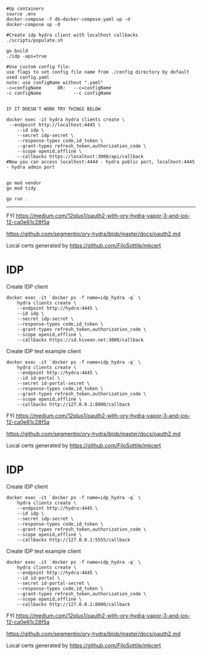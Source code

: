 ```
#Up containers
source .env
docker-compose -f db-docker-compose.yaml up -d
docker-compose up -d

#Create idp hydra client with localhost callbacks
./scripts/populate.sh

go build
./idp -api=true

#Use custom config file:
use flags to set config file name from ./config directory by default used config.yaml
note: use configName without ".yaml"
-c=configName      OR:   --c=configName
-c configName            --c configName
 

IF IT DOESN'T WORK TRY THINGS BELOW

docker exec -it hydra hydra clients create \
 --endpoint http://localhost:4445 \
    --id idp \
    --secret idp-secret \
    --response-types code,id_token \
    --grant-types refresh_token,authorization_code \
    --scope openid,offline \
    --callbacks https://localhost:3000/api/callback
#Now you can access localhost:4444 - hydra public port, localhost:4445 - hydra admin port


go mod vendor
go mod tidy

go run .
```
-------------------------------------------------------------------------------
FYI
https://medium.com/12plus1/oauth2-with-ory-hydra-vapor-3-and-ios-12-ca0e61c28f5a

https://github.com/segmentio/ory-hydra/blob/master/docs/oauth2.md


Local certs generated by https://github.com/FiloSottile/mkcert
# IDP


Create IDP client

```
docker exec -it `docker ps -f name=idp_hydra -q` \
    hydra clients create \
    --endpoint http://hydra:4445 \
    --id idp \
    --secret idp-secret \
    --response-types code,id_token \
    --grant-types refresh_token,authorization_code \
    --scope openid,offline \
    --callbacks https://id.hiveon.net:3000/callback
```

Create IDP test example client

```
docker exec -it `docker ps -f name=idp_hydra -q` \
    hydra clients create \
    --endpoint http://hydra:4445 \
    --id id-portal \
    --secret id-portal-secret \
    --response-types code,id_token \
    --grant-types refresh_token,authorization_code \
    --scope openid,offline \
    --callbacks http://127.0.0.1:8000/callback
```

FYI
https://medium.com/12plus1/oauth2-with-ory-hydra-vapor-3-and-ios-12-ca0e61c28f5a

https://github.com/segmentio/ory-hydra/blob/master/docs/oauth2.md


Local certs generated by https://github.com/FiloSottile/mkcert
# IDP


Create IDP client

```
docker exec -it `docker ps -f name=idp_hydra -q` \
    hydra clients create \
    --endpoint http://hydra:4445 \
    --id idp \
    --secret idp-secret \
    --response-types code,id_token \
    --grant-types refresh_token,authorization_code \
    --scope openid,offline \
    --callbacks http://127.0.0.1:5555/callback
```

Create IDP test example client

```
docker exec -it `docker ps -f name=idp_hydra -q` \
    hydra clients create \
    --endpoint http://hydra:4445 \
    --id id-portal \
    --secret id-portal-secret \
    --response-types code,id_token \
    --grant-types refresh_token,authorization_code \
    --scope openid,offline \
    --callbacks http://127.0.0.1:8000/callback
```

FYI
https://medium.com/12plus1/oauth2-with-ory-hydra-vapor-3-and-ios-12-ca0e61c28f5a

https://github.com/segmentio/ory-hydra/blob/master/docs/oauth2.md


Local certs generated by https://github.com/FiloSottile/mkcert
